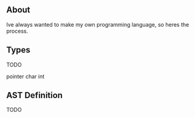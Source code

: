 ## About

Ive always wanted to make my own programming language, so heres the process.

## Types

TODO

pointer
char
int

## AST Definition

TODO
